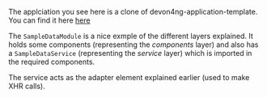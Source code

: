 The applciation you see here is a clone of devon4ng-application-template. You can find it here [here](https://github.com/devonfw/devon4ng-application-template)

The `SampleDataModule` is a nice exmple of the different layers explained. It holds some components (representing the *components* layer) and also has a `SampleDataService` (representing the *service* layer) which is imported in the required components.

The service acts as the adapter element explained earlier (used to make XHR calls). 